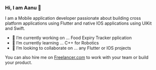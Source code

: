 ### Hi, I am Aanu 👋

I am a Mobile application developer passionate about building cross platform applications using Flutter and native IOS applications using UIKit and Swift.


- 🔭 I’m currently working on ... Food Expiry Tracker pplication
- 🌱 I’m currently learning ... C++ for Robotics
- 👯 I’m looking to collaborate on ... any Flutter or IOS projects

You can also hire me on [Freelancer.com](https://www.freelancer.com/u/olakunleaanu) to work with your team or build your product.

